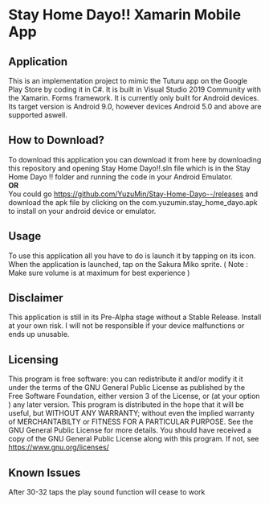 # Stay Home Dayo!! Xamarin Mobile App
## Application
This is an implementation project to mimic the Tuturu app on the Google Play Store by coding it in C#. It is built in Visual Studio 2019 Community with the Xamarin. Forms framework. It is currently only built for Android devices. Its target version is Android 9.0, however devices Android 5.0 and above are supported aswell.
## How to Download?
To download this application you can download it from here by downloading this repository and opening Stay Home Dayo!!.sln file which is in the Stay Home Dayo !! folder and running the code in your Android Emulator.<br/>
**OR**<br/>
You could go https://github.com/YuzuMin/Stay-Home-Dayo--/releases and download the apk file by clicking on the com.yuzumin.stay_home_dayo.apk to install on your android device or emulator.
## Usage
To use this application all you have to do is launch it by tapping on its icon. When the application is launched, tap on the Sakura Miko sprite. ( Note : Make sure volume is at maximum for best experience )  
## Disclaimer
This application is still in its Pre-Alpha stage without a Stable Release. Install at your own risk. I will not be responsible if your device malfunctions or ends up unusable.  
## Licensing
This program is free software: you can redistribute it and/or modify it it under the terms of the GNU General Public License as published by the Free Software Foundation, either version 3 of the License, or (at your option ) any later version.
This program is distributed in the hope that it will be useful, but WITHOUT ANY WARRANTY; without even the implied warranty of MERCHANTABILTY or FITNESS FOR A PARTICULAR PURPOSE. See the GNU General Public License for more details.
You should have received a copy of the GNU General Public License along with this program.  If not, see <https://www.gnu.org/licenses/>  
## Known Issues
After 30-32 taps the play sound function will cease to work

